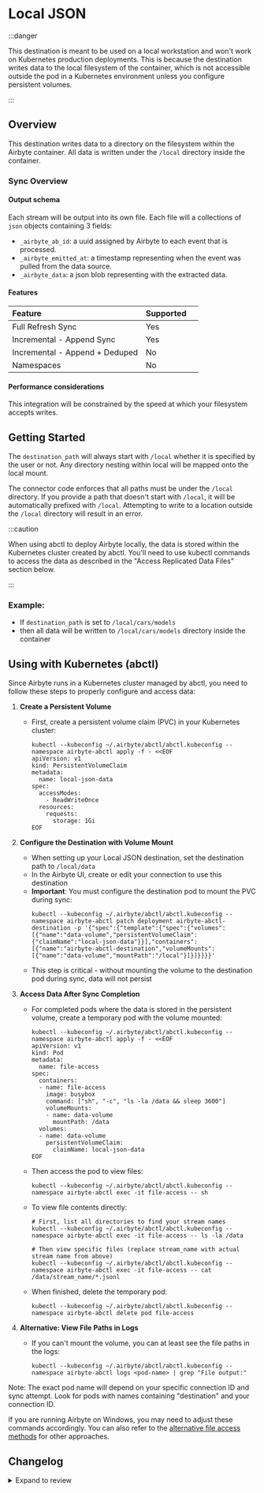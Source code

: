 # Local JSON

:::danger

This destination is meant to be used on a local workstation and won't work on Kubernetes production deployments. This is because the destination writes data to the local filesystem of the container, which is not accessible outside the pod in a Kubernetes environment unless you configure persistent volumes.

:::

## Overview

This destination writes data to a directory on the filesystem within the Airbyte container. All data is written under the `/local` directory inside the container.

### Sync Overview

#### Output schema

Each stream will be output into its own file. Each file will a collections of `json` objects containing 3 fields:

- `_airbyte_ab_id`: a uuid assigned by Airbyte to each event that is processed.
- `_airbyte_emitted_at`: a timestamp representing when the event was pulled from the data source.
- `_airbyte_data`: a json blob representing with the extracted data.

#### Features

| Feature                        | Supported |     |
| :----------------------------- | :-------- | :-- |
| Full Refresh Sync              | Yes       |     |
| Incremental - Append Sync      | Yes       |     |
| Incremental - Append + Deduped | No        |     |
| Namespaces                     | No        |     |

#### Performance considerations

This integration will be constrained by the speed at which your filesystem accepts writes.

## Getting Started

The `destination_path` will always start with `/local` whether it is specified by the user or not. Any directory nesting within local will be mapped onto the local mount.

The connector code enforces that all paths must be under the `/local` directory. If you provide a path that doesn't start with `/local`, it will be automatically prefixed with `/local`. Attempting to write to a location outside the `/local` directory will result in an error.

:::caution

When using abctl to deploy Airbyte locally, the data is stored within the Kubernetes cluster created by abctl. You'll need to use kubectl commands to access the data as described in the "Access Replicated Data Files" section below.

:::

### Example:

- If `destination_path` is set to `/local/cars/models`
- then all data will be written to `/local/cars/models` directory inside the container

## Using with Kubernetes (abctl)

Since Airbyte runs in a Kubernetes cluster managed by abctl, you need to follow these steps to properly configure and access data:

1. **Create a Persistent Volume**
   - First, create a persistent volume claim (PVC) in your Kubernetes cluster:
     ```
     kubectl --kubeconfig ~/.airbyte/abctl/abctl.kubeconfig --namespace airbyte-abctl apply -f - <<EOF
     apiVersion: v1
     kind: PersistentVolumeClaim
     metadata:
       name: local-json-data
     spec:
       accessModes:
         - ReadWriteOnce
       resources:
         requests:
           storage: 1Gi
     EOF
     ```

2. **Configure the Destination with Volume Mount**
   - When setting up your Local JSON destination, set the destination path to `/local/data`
   - In the Airbyte UI, create or edit your connection to use this destination
   - **Important**: You must configure the destination pod to mount the PVC during sync:
     ```
     kubectl --kubeconfig ~/.airbyte/abctl/abctl.kubeconfig --namespace airbyte-abctl patch deployment airbyte-abctl-destination -p '{"spec":{"template":{"spec":{"volumes":[{"name":"data-volume","persistentVolumeClaim":{"claimName":"local-json-data"}}],"containers":[{"name":"airbyte-abctl-destination","volumeMounts":[{"name":"data-volume","mountPath":"/local"}]}]}}}}'
     ```
   - This step is critical - without mounting the volume to the destination pod during sync, data will not persist

3. **Access Data After Sync Completion**
   - For completed pods where the data is stored in the persistent volume, create a temporary pod with the volume mounted:
     ```
     kubectl --kubeconfig ~/.airbyte/abctl/abctl.kubeconfig --namespace airbyte-abctl apply -f - <<EOF
     apiVersion: v1
     kind: Pod
     metadata:
       name: file-access
     spec:
       containers:
       - name: file-access
         image: busybox
         command: ["sh", "-c", "ls -la /data && sleep 3600"]
         volumeMounts:
         - name: data-volume
           mountPath: /data
       volumes:
       - name: data-volume
         persistentVolumeClaim:
           claimName: local-json-data
     EOF
     ```
   - Then access the pod to view files:
     ```
     kubectl --kubeconfig ~/.airbyte/abctl/abctl.kubeconfig --namespace airbyte-abctl exec -it file-access -- sh
     ```
   - To view file contents directly:
     ```
     # First, list all directories to find your stream names
     kubectl --kubeconfig ~/.airbyte/abctl/abctl.kubeconfig --namespace airbyte-abctl exec -it file-access -- ls -la /data
     
     # Then view specific files (replace stream_name with actual stream name from above)
     kubectl --kubeconfig ~/.airbyte/abctl/abctl.kubeconfig --namespace airbyte-abctl exec -it file-access -- cat /data/stream_name/*.jsonl
     ```
   - When finished, delete the temporary pod:
     ```
     kubectl --kubeconfig ~/.airbyte/abctl/abctl.kubeconfig --namespace airbyte-abctl delete pod file-access
     ```

4. **Alternative: View File Paths in Logs**
   - If you can't mount the volume, you can at least see the file paths in the logs:
     ```
     kubectl --kubeconfig ~/.airbyte/abctl/abctl.kubeconfig --namespace airbyte-abctl logs <pod-name> | grep "File output:"
     ```

Note: The exact pod name will depend on your specific connection ID and sync attempt. Look for pods with names containing "destination" and your connection ID.

If you are running Airbyte on Windows, you may need to adjust these commands accordingly. You can also refer to the [alternative file access methods](/integrations/locating-files-local-destination.md) for other approaches.

## Changelog

<details>
  <summary>Expand to review</summary>

| Version | Date       | Pull Request                                             | Subject                      |
| :------ | :--------- | :------------------------------------------------------- | :--------------------------- |
| 0.2.12 | 2024-12-18 | [49908](https://github.com/airbytehq/airbyte/pull/49908) | Use a base image: airbyte/java-connector-base:1.0.0 |
| 0.2.11 | 2022-02-14 | [14641](https://github.com/airbytehq/airbyte/pull/14641) | Include lifecycle management |

</details>
